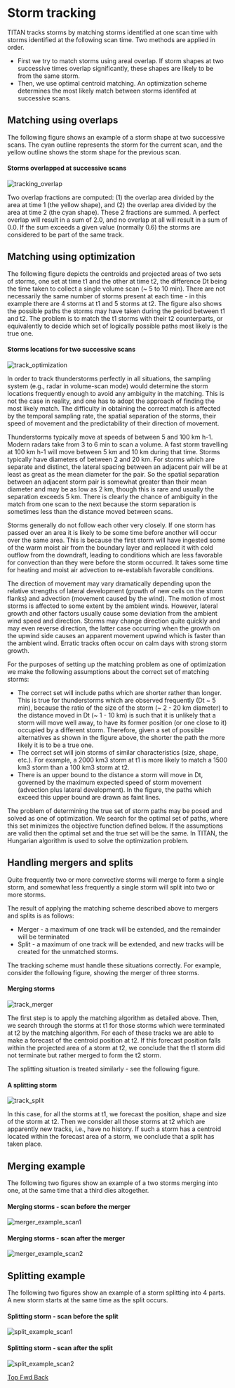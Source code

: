 # Storm tracking

TITAN tracks storms by matching storms identified at one scan time with storms identified at the following scan time. Two methods are applied in order.

 - First we try to match storms using areal overlap. If storm shapes at two successive times overlap significantly, these shapes are likely to be from the same storm.</li>
 - Then, we use optimal centroid matching. An optimization scheme determines the most likely match between storms identifed at successive scans.</li>

## Matching using overlaps

The following figure shows an example of a storm shape at two successive scans. The cyan outline represents the storm for the current scan, and the yellow outline shows the storm shape for the previous scan. 

#### Storms overlapped at successive scans

![tracking_overlap](../images/tracking_overlap.png)

Two overlap fractions are computed: (1) the overlap area divided by the area at time 1 (the yellow shape), and (2) the overlap area divided by the area at time 2 (the cyan shape). These 2 fractions are summed. A perfect overlap will result in a sum of 2.0, and no overlap at all will result in a sum of 0.0. If the sum exceeds a given value (normally 0.6) the storms are considered to be part of the same track.

## Matching using optimization

The following figure depicts the centroids and projected areas of two sets of storms, one set at time t1 and the other at time t2, the difference Dt being the time taken to collect a single volume scan (~ 5 to 10 min). There are not necessarily the same number of storms present at each time - in this example there are 4 storms at t1 and 5 storms at t2. The figure also shows the possible paths the storms may have taken during the period between t1 and t2. The problem is to match the t1 storms with their t2 counterparts, or equivalently to decide which set of logically possible paths most likely is the true one.

#### Storms locations for two successive scans

![track_optimization](../images/track_optimization.png)

In order to track thunderstorms perfectly in all situations, the sampling system (e.g., radar in volume-scan mode) would determine the storm locations frequently enough to avoid any ambiguity in the matching. This is not the case in reality, and one has to adopt the approach of finding the most likely match. The difficulty in obtaining the correct match is affected by the temporal sampling rate, the spatial separation of the storms, their speed of movement and the predictability of their direction of movement.

Thunderstorms typically move at speeds of between 5 and 100 km h-1. Modern radars take from 3 to 6 min to scan a volume. A fast storm travelling at 100 km h-1 will move between 5 km and 10 km during that time. Storms typically have diameters of between 2 and 20 km. For storms which are separate and distinct, the lateral spacing between an adjacent pair will be at least as great as the mean diameter for the pair. So the spatial separation between an adjacent storm pair is somewhat greater than their mean diameter and may be as low as 2 km, though this is rare and usually the separation exceeds 5 km. There is clearly the chance of ambiguity in the match from one scan to the next because the storm separation is sometimes less than the distance moved between scans.

Storms generally do not follow each other very closely. If one storm has passed over an area it is likely to be some time before another will occur over the same area. This is because the first storm will have ingested some of the warm moist air from the boundary layer and replaced it with cold outflow from the downdraft, leading to conditions which are less favorable for convection than they were before the storm occurred. It takes some time for heating and moist air advection to re-establish favorable conditions.

The direction of movement may vary dramatically depending upon the relative strengths of lateral development (growth of new cells on the storm flanks) and advection (movement caused by the wind). The motion of most storms is affected to some extent by the ambient winds. However, lateral growth and other factors usually cause some deviation from the ambient wind speed and direction. Storms may change direction quite quickly and may even reverse direction, the latter case occurring when the growth on the upwind side causes an apparent movement upwind which is faster than the ambient wind. Erratic tracks often occur on calm days with strong storm growth.

For the purposes of setting up the matching problem as one of optimization we make the following assumptions about the correct set of matching storms:

 - The correct set will include paths which are shorter rather than longer. This is true for thunderstorms which are observed frequently (Dt ~ 5 min), because the ratio of the size of the storm (~ 2 - 20 km diameter) to the distance moved in Dt (~ 1 - 10 km) is such that it is unlikely that a storm will move well away, to have its former position (or one close to it) occupied by a different storm. Therefore, given a set of possible alternatives as shown in the figure above, the shorter the path the more likely it is to be a true one.
 - The correct set will join storms of similar characteristics (size, shape, etc.). For example, a 2000 km3 storm at t1 is more likely to match a 1500 km3 storm than a 100 km3 storm at t2.
 - There is an upper bound to the distance a storm will move in Dt, governed by the maximum expected speed of storm movement (advection plus lateral development). In the figure, the paths which exceed this upper bound are drawn as faint lines.

The problem of determining the true set of storm paths may be posed and solved as one of optimization. We search for the optimal set of paths, where this set minimizes the objective function defined below. If the assumptions are valid then the optimal set and the true set will be the same. In TITAN, the Hungarian algorithm is used to solve the optimization problem.

## Handling mergers and splits

Quite frequently two or more convective storms will merge to form a single storm, and somewhat less frequently a single storm will split into two or more storms.

The result of applying the matching scheme described above to mergers and splits is as follows:

 - Merger - a maximum of one track will be extended, and the remainder will be terminated
 - Split - a maximum of one track will be extended, and new tracks will be created for the unmatched storms.

The tracking scheme must handle these situations correctly. For example, consider the following figure, showing the merger of three storms.

#### Merging storms

![track_merger](../images/track_merger.png)

The first step is to apply the matching algorithm as detailed above. Then, we search through the storms at t1 for those storms which were terminated at t2 by the matching algorithm. For each of these tracks we are able to make a forecast of the centroid position at t2. If this forecast position falls within the projected area of a storm at t2, we conclude that the t1 storm did not terminate but rather merged to form the t2 storm.

The splitting situation is treated similarly - see the following figure.

#### A splitting storm

![track_split](../images/track_split.png)

In this case, for all the storms at t1, we forecast the position, shape and size of the storm at t2. Then we consider all those storms at t2 which are apparently new tracks, i.e., have no history. If such a storm has a centroid located within the forecast area of a storm, we conclude that a split has taken place.

## Merging example

The following two figures show an example of a two storms merging into one, at the same time that a third dies altogether.

#### Merging storms - scan before the merger

![merger_example_scan1](../images/merger_example_scan1.png)

#### Merging storms - scan after the merger

![merger_example_scan2](../images/merger_example_scan2.png)

## Splitting example

The following two figures show an example of a storm splitting into 4 parts. A new storm starts at the same time as the split occurs.

#### Splitting storm - scan before the split

![split_example_scan1](../images/split_example_scan1.png)

#### Splitting storm - scan after the split

![split_example_scan2](../images/split_example_scan2.png)

[ Top ](../../README.md)
[ Fwd ](./storm_tracking.md)
[ Back ](./storm_identification.md)
